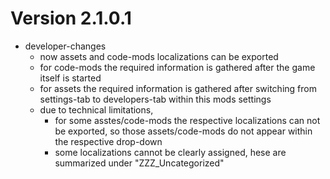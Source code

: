 # Version 2.1.0.1
* developer-changes
    * now assets and code-mods localizations can be exported
    * for code-mods the required information is gathered after the game itself is started
    * for assets the required information is gathered after switching from settings-tab to developers-tab within this mods settings
    * due to technical limitations,
        * for some asstes/code-mods the respective localizations can not be exported, so those assets/code-mods do not appear within the respective drop-down
        * some localizations cannot be clearly assigned, hese are summarized under "ZZZ_Uncategorized"
